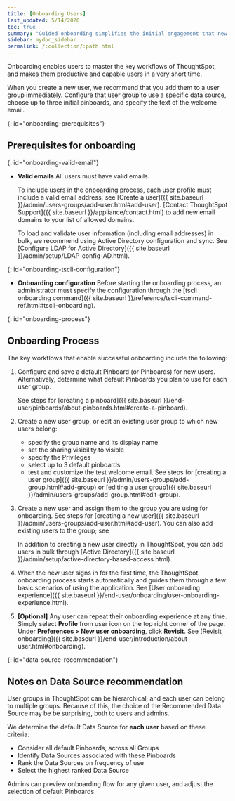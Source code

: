 ```yaml
---
title: [Onboarding Users]
last_updated: 5/14/2020
toc: true
summary: "Guided onboarding simplifies the initial engagement that new users have with ThoughtSpot, and encourages adoption throughout your organization."
sidebar: mydoc_sidebar
permalink: /:collection/:path.html
---
```


Onboarding enables users to master the key workflows of ThoughtSpot, and makes them productive and capable users in a very short time.

When you create a new user, we recommend that you add them to a user group immediately. Configure that user group to use a specific data source, choose up to three initial pinboards, and specify the text of the welcome email.

{: id="onboarding-prerequisites"}
## Prerequisites for onboarding ##

{: id="onboarding-valid-email"}
- **Valid emails**  All users must have valid emails.

  To include users in the onboarding process, each user profile must include a valid email address; see [Create a user]({{ site.baseurl }}/admin/users-groups/add-user.html#add-user). [Contact ThoughtSpot Support]({{ site.baseurl }}/appliance/contact.html) to add new email domains to your list of allowed domains.

  To load and validate user information (including email addresses) in bulk, we recommend using Active Directory configuration and sync. See [Configure LDAP for Active Directory]({{ site.baseurl }}/admin/setup/LDAP-config-AD.html).

{: id="onboarding-tscli-configuration"}
- **Onboarding configuration**  Before starting the onboarding process, an administrator must specify the configuration through the [tscli onboarding command]({{ site.baseurl }}/reference/tscli-command-ref.html#tscli-onboarding).

{: id="onboarding-process"}
## Onboarding Process ##

The key workflows that enable successful onboarding include the following:

1. Configure and save a default Pinboard (or Pinboards) for new users. Alternatively, determine what default Pinboards you plan to use for each user group.

   See steps for [creating a pinboard]({{ site.baseurl }}/end-user/pinboards/about-pinboards.html#create-a-pinboard).

2. Create a new user group, or edit an existing user group to which new users belong:
   - specify the group name and its display name
   - set the sharing visibility to visible
   - specify the Privileges
   - select up to 3 default pinboards
   - test and customize the test welcome email.
   See steps for [creating a user group]({{ site.baseurl }}/admin/users-groups/add-group.html#add-group) or [editing a user group]({{ site.baseurl }}/admin/users-groups/add-group.html#edit-group).

3. Create a new user and assign them to the group you are using for onboarding. See steps for [creating a new user]({{ site.baseurl }}/admin/users-groups/add-user.html#add-user). You can also add existing users to the group; see

   In addition to creating a new user directly in ThoughtSpot, you can add users in bulk through [Active Directory]({{ site.baseurl }}/admin/setup/active-directory-based-access.html).

4. When the new user signs in for the first time, the ThoughtSpot onboarding process starts automatically and guides them through a few basic scenarios of using the application.
   See [User onboarding experience]({{ site.baseurl }}/end-user/onboarding/user-onboarding-experience.html).

5. **\[Optional\]** Any user can repeat their onboarding experience at any time. Simply select **Profile** from user icon on the top right corner of the page. Under **Preferences > New user onboarding**, click **Revisit**.  See [Revisit onboarding]({{ site.baseurl }}/end-user/introduction/about-user.html#onboarding).

{: id="data-source-recommendation"}
<!--SCAL-51041-->
## Notes on Data Source recommendation

User groups in ThoughtSpot can be hierarchical, and each user can belong to multiple groups. Because of this, the choice of the Recommended Data Source may be be surprising, both to users and admins.

We determine the default Data Source for **each user** based on these criteria:

* Consider all default Pinboards, across all Groups
* Identify Data Sources associated with these Pinboards
* Rank the Data Sources on frequency of use
* Select the highest ranked Data Source

Admins can preview onboarding flow for any given user, and adjust the selection of default Pinboards.
